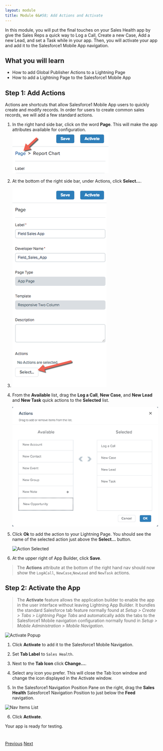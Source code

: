 ```yaml
---
layout: module
title: Module 6&#58; Add Actions and Activate 
---
```


In this module, you will put the final touches on your Sales Health app by give the Sales Reps a quick way to Log a Call, Create a new Case, Add a new Lead, and set a Task while in your app. Then, you will activate your app and add it to the Salesforce1 Mobile App navigation.

## What you will learn

- How to add Global Publisher Actions to a Lightning Page
- How to add a Lightning Page to the Salesforce1 Mobile App

## Step 1: Add Actions

Actions are shortcuts that allow Salesforce1 Mobile App users to quickly create and modify records. In order for users to create common sales records, we will add a few standard actions. 

1. In the right hand side bar, click on the word **Page**. This will make the app attributes available for configuration. 
![](images/pageclick.png)
   
2. At the bottom of the right side bar, under Actions, click **Select...**.
3. ![](images/action1.png)

3. From the **Available** list, drag the **Log a Call**, **New Case**, and **New Lead** and **New Task** quick actions to the **Selected** list. 

    ![Select New Expense](images/actions2.png)

4. Click **Ok** to add the action to your Lightning Page. You should see the name of the selected action just above the **Select...** button.

    ![Action Selected](images/lab-actions-selected.png)

5. At the upper right of App Builder, click **Save**. 

> The **Actions** attribute at the bottom of the right hand nav should now show the `LogACall`, `NewCase`,`NewLead` and `NewTask` actions. 

## Step 2: Activate the App

>The **Activate** feature allows the application builder to enable the app in the user interface without leaving Lightning App Builder. It bundles the standard Salesforce tab feature normally found at _Setup > Create > Tabs > Lightning Page Tabs_ and automatically adds the tabs to the Salesforce1 Mobile navigation configuration normally found in _Setup > Mobile Administration > Mobile Navigation_. 

![Activate Popup](images/lab-activate-popup.png)

1. Click **Activate** to add it to the Salesforce1 Mobile Navigation. 

2. Set **Tab Label** to `Sales Health`.

3. Next to the **Tab Icon** click **Change...**.

4. Select any icon you prefer. This will close the Tab Icon window and change the icon displayed in the Activate window. 

5. In the Salesforce1 Navigation Position Pane on the right, drag the **Sales Health** Salesforce1 Navigation Position to just below the **Feed** navigation. 

![Nav Items List](images/lab-nav-items-list.png)

6. Click **Activate**.

Your app is ready for testing.


<div class="row" style="margin-top:40px;">
<div class="col-sm-12">
<a href="create-contactlist-component.html" class="btn btn-default"><i class="glyphicon glyphicon-chevron-left"></i> Previous</a>
<a href="create-contactdetails-component.html" class="btn btn-default pull-right">Next <i class="glyphicon glyphicon-chevron-right"></i></a>
</div>
</div>
